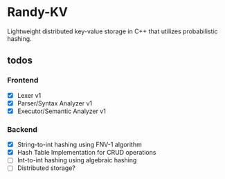 # Randy-KV
Lightweight distributed key-value storage in C++ that utilizes probabilistic hashing. 

## todos 
### Frontend 
- [X] Lexer v1 
- [X] Parser/Syntax Analyzer v1 
- [X] Executor/Semantic Analyzer v1 

### Backend 
- [X] String-to-int hashing using FNV-1 algorithm 
- [X] Hash Table Implementation for CRUD operations
- [ ] Int-to-int hashing using algebraic hashing
- [ ] Distributed storage? 
